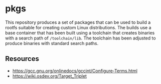 # pkgs

This repository produces a set of packages that can be used to build a rootfs suitable for creating custom Linux distributions.
The builds use a base container that has been built using a toolchain that creates binaries with a search path of `/toolchain/lib`.
The toolchain has been adjusted to produce binaries with standard search paths.

## Resources

- https://gcc.gnu.org/onlinedocs/gccint/Configure-Terms.html
- https://wiki.osdev.org/Target_Triplet
